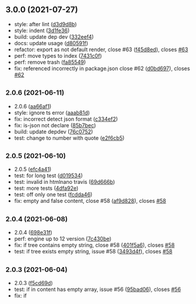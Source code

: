 ## 3.0.0 (2021-07-27)

* style: after lint ([d3d9d8b](https://github.com/posthtml/posthtml-render/commit/d3d9d8b))
* style: indent ([3d1fe36](https://github.com/posthtml/posthtml-render/commit/3d1fe36))
* build: update dep dev ([332eef4](https://github.com/posthtml/posthtml-render/commit/332eef4))
* docs: update usage ([d80591f](https://github.com/posthtml/posthtml-render/commit/d80591f))
* refactor: export as not default render, close #63 ([f45d8ed](https://github.com/posthtml/posthtml-render/commit/f45d8ed)), closes [#63](https://github.com/posthtml/posthtml-render/issues/63)
* perf: move types to index ([7431c0f](https://github.com/posthtml/posthtml-render/commit/7431c0f))
* perf: remove trash ([fa85549](https://github.com/posthtml/posthtml-render/commit/fa85549))
* fix: referenced incorrectly in package.json close #62 ([d0bd697](https://github.com/posthtml/posthtml-render/commit/d0bd697)), closes [#62](https://github.com/posthtml/posthtml-render/issues/62)



## <small>2.0.6 (2021-06-11)</small>

* 2.0.6 ([aa66af1](https://github.com/posthtml/posthtml-render/commit/aa66af1))
* style: ignore ts error ([aaab81d](https://github.com/posthtml/posthtml-render/commit/aaab81d))
* fix: incorrect detect json format ([c334ef2](https://github.com/posthtml/posthtml-render/commit/c334ef2))
* fix: is-json not declare ([85b7bec](https://github.com/posthtml/posthtml-render/commit/85b7bec))
* build: update depdev ([76c0752](https://github.com/posthtml/posthtml-render/commit/76c0752))
* test: change to number with quote ([e2f6cb5](https://github.com/posthtml/posthtml-render/commit/e2f6cb5))



## <small>2.0.5 (2021-06-10)</small>

* 2.0.5 ([efc4a41](https://github.com/posthtml/posthtml-render/commit/efc4a41))
* test: for long test ([d019534](https://github.com/posthtml/posthtml-render/commit/d019534))
* test: invalid in htmlnano travis ([69d666b](https://github.com/posthtml/posthtml-render/commit/69d666b))
* test: more tests ([4dfa92e](https://github.com/posthtml/posthtml-render/commit/4dfa92e))
* test: off only one test ([fcdda46](https://github.com/posthtml/posthtml-render/commit/fcdda46))
* fix: empty and false content, close #58 ([af9d828](https://github.com/posthtml/posthtml-render/commit/af9d828)), closes [#58](https://github.com/posthtml/posthtml-render/issues/58)



## <small>2.0.4 (2021-06-08)</small>

* 2.0.4 ([698e31f](https://github.com/posthtml/posthtml-render/commit/698e31f))
* perf: engine up to 12 version ([7c430be](https://github.com/posthtml/posthtml-render/commit/7c430be))
* fix: if tree contains empty string, close #58 ([401f5a6](https://github.com/posthtml/posthtml-render/commit/401f5a6)), closes [#58](https://github.com/posthtml/posthtml-render/issues/58)
* test: if tree exists empty string, issue #58 ([3493d4f](https://github.com/posthtml/posthtml-render/commit/3493d4f)), closes [#58](https://github.com/posthtml/posthtml-render/issues/58)



## <small>2.0.3 (2021-06-04)</small>

* 2.0.3 ([f5cd69d](https://github.com/posthtml/posthtml-render/commit/f5cd69d))
* test: if in content has empty array, issue #56 ([95bad06](https://github.com/posthtml/posthtml-render/commit/95bad06)), closes [#56](https://github.com/posthtml/posthtml-render/issues/56)
* fix: if 